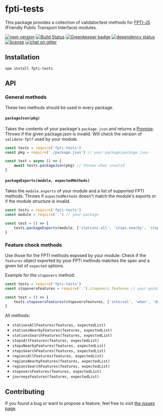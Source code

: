 # fpti-tests

This package provides a collection of validator/test methods for [FPTI-JS](https://github.com/juliuste/fpti-js) (Friendly Public Transport Interface) modules.

[![npm version](https://img.shields.io/npm/v/fpti-tests.svg)](https://www.npmjs.com/package/fpti-tests)
[![Build Status](https://travis-ci.org/juliuste/fpti-tests.svg?branch=master)](https://travis-ci.org/juliuste/fpti-tests)
[![Greenkeeper badge](https://badges.greenkeeper.io/juliuste/fpti-tests.svg)](https://greenkeeper.io/)
[![dependency status](https://img.shields.io/david/juliuste/fpti-tests.svg)](https://david-dm.org/juliuste/fpti-tests)
[![license](https://img.shields.io/github/license/juliuste/fpti-tests.svg?style=flat)](license)
[![chat on gitter](https://badges.gitter.im/juliuste.svg)](https://gitter.im/juliuste)

## Installation

```shell
npm install fpti-tests
```

## API

### General methods

These two methods should be used in every package.

#### `packageJson(pkg)`

Takes the contents of your package's `package.json` and returns a [Promise](https://developer.mozilla.org/en-US/docs/Web/JavaScript/Reference/Global_Objects/promise). Throws if the given package.json is invalid. Will check the version of `validate-fptf` used by your module.

```js
const tests = require('fpti-tests')
const pkg = require('./package.json') // your-package/package.json

const test = async () => {
    await tests.packageJson(pkg) // throws when invalid
}
```

#### `packageExports(module, expectedMethods)`

Takes the `module.exports` of your module and a list of supported FPTI methods. Throws if `expectedMethods` doesn't match the module's exports or if the module structure is invalid.

```js
const tests = require('fpti-tests')
const module = require('.') // your-package

const test = () => {
    tests.packageExports(module, ['stations.all', 'stops.nearby', 'stopovers']) // throws when invalid
}
```

### Feature check methods

Use those for the FPTI methods exposed by your module: Check if the `features` object exported by your FPTI methods matches the spec and a given list of `expected` options.

Example for the `stopovers` method:

```js
const tests = require('fpti-tests')
const stopoversFeatures = require('.').stopovers.features // your-package

const test = () => {
    tests.stopoversFeatures(stopoversFeatures, ['interval', 'when', 'departureAfter', 'results', 'direction']) // throws when invalid, given a list of expected options
}
```

All methods:

- `stationsAllFeatures(features, expectedList)`
- `stationsNearbyFeatures(features, expectedList)`
- `stationsSearchFeatures(features, expectedList)`
- `stopsAllFeatures(features, expectedList)`
- `stopsNearbyFeatures(features, expectedList)`
- `stopsSearchFeatures(features, expectedList)`
- `regionsAllFeatures(features, expectedList)`
- `regionsNearbyFeatures(features, expectedList)`
- `regionsSearchFeatures(features, expectedList)`
- `stopoversFeatures(features, expectedList)`
- `journeysFeatures(features, expectedList)`

## Contributing

If you found a bug or want to propose a feature, feel free to visit [the issues page](https://github.com/juliuste/fpti-tests/issues).
